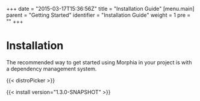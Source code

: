 +++
date = "2015-03-17T15:36:56Z"
title = "Installation Guide"
[menu.main]
  parent = "Getting Started"
  identifier = "Installation Guide"
  weight = 1
  pre = "<i class='fa'></i>"
+++

# Installation

The recommended way to get started using Morphia in your project is with a dependency management system.

{{< distroPicker >}}

{{< install version="1.3.0-SNAPSHOT" >}}
